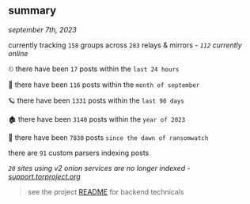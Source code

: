 
## summary
_september 7th, 2023_

currently tracking `158` groups across `283` relays & mirrors - _`112` currently online_

⏲ there have been `17` posts within the `last 24 hours`

🦈 there have been `116` posts within the `month of september`

🪐 there have been `1331` posts within the `last 90 days`

🏚 there have been `3140` posts within the `year of 2023`

🦕 there have been `7830` posts `since the dawn of ransomwatch`

there are `91` custom parsers indexing posts

_`20` sites using v2 onion services are no longer indexed - [support.torproject.org](https://support.torproject.org/onionservices/v2-deprecation/)_

> see the project [README](https://github.com/joshhighet/ransomwatch#ransomwatch--) for backend technicals
